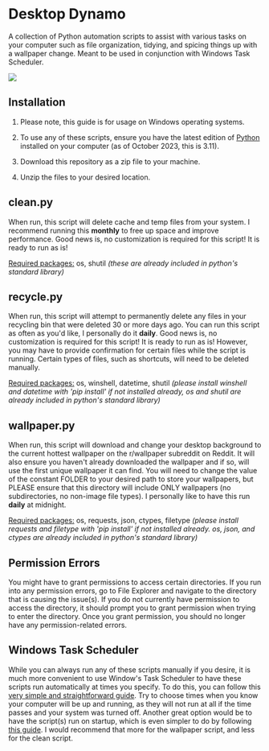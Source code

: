 # Desktop Dynamo

A collection of Python automation scripts to assist with various tasks on your computer such as file organization, tidying, and spicing things up with a wallpaper change. Meant to be used in conjunction with Windows Task Scheduler.

![](https://i.imgur.com/XSEYGzT.png)



## Installation

1. Please note, this guide is for usage on Windows operating systems.

1. To use any of these scripts, ensure you have the latest edition of [Python](https://www.microsoft.com/store/productId/9NRWMJP3717K?ocid=pdpshare) installed on your computer (as of October 2023, this is 3.11).

2. Download this repository as a zip file to your machine.

4. Unzip the files to your desired location.

   

## clean.py

When run, this script will delete cache and temp files from your system. I recommend running this **monthly** to free up space and improve performance. Good news is, no customization is required for this script! It is ready to run as is!

<u>Required packages:</u>  os, shutil *(these are already included in python's standard library)*



## recycle.py

When run, this script will attempt to permanently delete any files in your recycling bin that were deleted 30 or more days ago. You can run this script as often as you'd like, I personally do it **daily**. Good news is, no customization is required for this script! It is ready to run as is! However, you may have to provide confirmation for certain files while the script is running. Certain types of files, such as shortcuts, will need to be deleted manually. 

<u>Required packages:</u>  os, winshell, datetime, shutil *(please install winshell and datetime with 'pip install' if not installed already, os and shutil are already included in python's standard library)*



## wallpaper.py

When run, this script will download and change your desktop background to the current hottest wallpaper on the r/wallpaper subreddit on Reddit. It will also ensure you haven't already downloaded the wallpaper and if so, will use the first unique wallpaper it can find. You will need to change the value of the constant FOLDER to your desired path to store your wallpapers, but PLEASE ensure that this directory will include ONLY wallpapers (no subdirectories, no non-image file types). I personally like to have this run **daily** at midnight.

<u>Required packages:</u>  os, requests, json, ctypes, filetype *(please install requests and filetype with 'pip install' if not installed already. os, json, and ctypes are already included in python's standard library)*



## Permission Errors

You might have to grant permissions to access certain directories. If you run into any permission errors, go to File Explorer and navigate to the directory that is causing the issue(s). If you do not currently have permission to access the directory, it should prompt you to grant permission when trying to enter the directory. Once you grant permission, you should no longer have any permission-related errors.



## Windows Task Scheduler

While you can always run any of these scripts manually if you desire, it is much more convenient to use Window's Task Scheduler to have these scripts run automatically at times you specify. To do this, you can follow this [very simple and straightforward guide](https://www.geeksforgeeks.org/schedule-a-python-script-to-run-daily/). Try to choose times when you know your computer will be up and running, as they will not run at all if the time passes and your system was turned off. Another great option would be to have the script(s) run on startup, which is even simpler to do by following [this guide](https://www.geeksforgeeks.org/autorun-a-python-script-on-windows-startup/). I would recommend that more for the wallpaper script, and less for the clean script.
